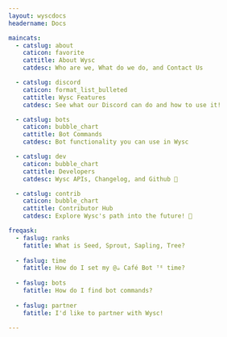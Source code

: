 ```yaml
---
layout: wyscdocs
headername: Docs

maincats:
  - catslug: about
    caticon: favorite
    cattitle: About Wysc
    catdesc: Who are we, What do we do, and Contact Us

  - catslug: discord
    caticon: format_list_bulleted
    cattitle: Wysc Features
    catdesc: See what our Discord can do and how to use it!

  - catslug: bots
    caticon: bubble_chart
    cattitle: Bot Commands
    catdesc: Bot functionality you can use in Wysc

  - catslug: dev
    caticon: bubble_chart
    cattitle: Developers
    catdesc: Wysc APIs, Changelog, and Github 🔧

  - catslug: contrib
    caticon: bubble_chart
    cattitle: Contributor Hub
    catdesc: Explore Wysc's path into the future! 💌

freqask:
  - faslug: ranks
    fatitle: What is Seed, Sprout, Sapling, Tree?
    
  - faslug: time
    fatitle: How do I set my @☕ Café Bot ᵀᴱ time?
    
  - faslug: bots
    fatitle: How do I find bot commands?
    
  - faslug: partner
    fatitle: I'd like to partner with Wysc!

---
```

